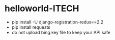 # helloworld-ITECH

- pip install -U django-registration-redux==2.2
- pip install requests
- do not upload bing.key file to keep your API safe